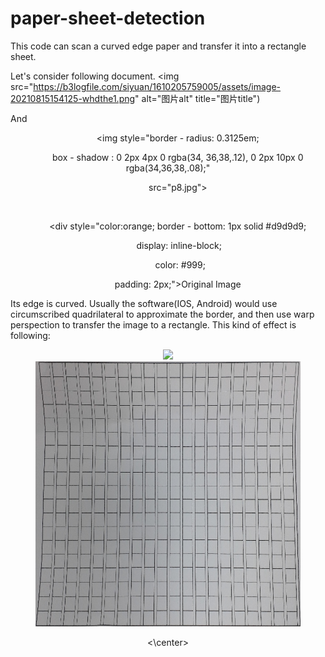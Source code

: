 # paper-sheet-detection

This code can scan a curved edge paper and transfer it into a rectangle sheet.

Let's consider following document.
<img src="https://b3logfile.com/siyuan/1610205759005/assets/image-20210815154125-whdthe1.png" alt="图片alt" title="图片title")

And
<center>

        <img style="border - radius:  0.3125em;

        box - shadow : 0 2px 4px 0 rgba(34, 36,38,.12), 0 2px 10px 0 rgba(34,36,38,.08);"

        src="p8.jpg">

        <br>

        <div style="color:orange; border - bottom: 1px solid #d9d9d9;

         display: inline-block;

          color: #999;

          padding: 2px;">Original Image</div>

</center>

Its edge is curved. Usually the software(IOS, Android) would use circumscribed quadrilateral to approximate the border, and then use warp perspection to transfer the image to a rectangle. This kind of effect is following:

<center>

<figure>
<img src="EdgeAndRectangle.png" />
<img src="After.png" />
</figure>



<\center>
